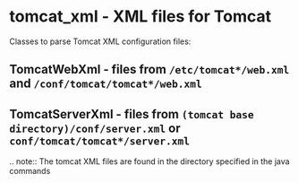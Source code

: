 tomcat_xml - XML files for Tomcat
=================================

Classes to parse Tomcat XML configuration files:

TomcatWebXml - files from ``/etc/tomcat*/web.xml`` and ``/conf/tomcat/tomcat*/web.xml``
---------------------------------------------------------------------------------------

TomcatServerXml - files from ``(tomcat base directory)/conf/server.xml`` or ``conf/tomcat/tomcat*/server.xml``
--------------------------------------------------------------------------------------------------------------

.. note::
    The tomcat XML files are found in the directory specified in the java
    commands